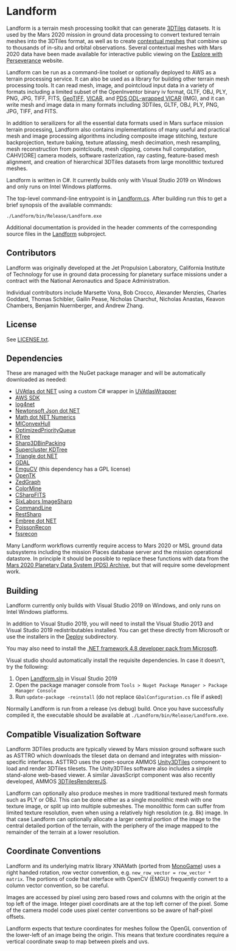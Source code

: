 <div style="width: 42em"> 

# Landform

Landform is a terrain mesh processing toolkit that can generate [3DTiles](https://www.ogc.org/standard/3dtiles/) datasets.  It is used by the Mars 2020 mission in ground data processing to convert textured terrain meshes into the 3DTiles format, as well as to create [contextual meshes](ContextualMesh.md) that combine up to thousands of in-situ and orbital observations.  Several contextual meshes with Mars 2020 data have been made available for interactive public viewing on the [Explore with Perseverance](https://mars.nasa.gov/mars2020/surface-experience/) website.

Landform can be run as a command-line toolset or optionally deployed to AWS as a terrain processing service.  It can also be used as a library for building other terrain mesh processing tools.  It can read mesh, image, and pointcloud input data in a variety of formats including a limited subset of the OpenInventor binary iv format, GLTF, OBJ, PLY, PNG, JPG, TIFF, FITS, [GeoTIFF](https://www.ogc.org/standard/geotiff/), [VICAR](https://www-mipl.jpl.nasa.gov/external/VICAR_file_fmt.pdf), and [PDS ODL-wrapped VICAR](https://pds.nasa.gov/tools/about/) (IMG), and it can write mesh and image data in many formats including 3DTiles, GLTF, OBJ, PLY, PNG, JPG, TIFF, and FITS.

In addition to serailizers for all the essential data formats used in Mars surface mission terrain processing, Landform also contains implementations of many useful and practical mesh and image processing algorithms including composite image stitching, texture backprojection, texture baking, texture atlassing, mesh decimation, mesh resampling, mesh reconstruction from pointclouds, mesh clipping, convex hull computation, CAHV[ORE] camera models, software rasterization, ray casting, feature-based mesh alignment, and creation of hierarchical 3DTiles datasets from large monolithic textured meshes.

Landform is written in C#.  It currently builds only with Visual Studio 2019 on Windows and only runs on Intel Windows platforms.

The top-level command-line entrypoint is in [Landform.cs](./Landform/Landform.cs).  After building run this to get a brief synopsis of the available commands:
```
./Landform/bin/Release/Landform.exe
```
Additional documentation is provided in the header comments of the corresponding source files in the [Landform](./Landform) subproject.

## Contributors

Landform was originally developed at the Jet Propulsion Laboratory, California Institute of Technology for use in ground data processing for planetary surface missions under a contract with the National Aeronautics and Space Administration.

Individual contributors include Marsette Vona, Bob Crocco, Alexander Menzies, Charles Goddard, Thomas Schibler, Gailin Pease, Nicholas Charchut, Nicholas Anastas, Keavon Chambers, Benjamin Nuernberger, and Andrew Zhang.

## License

See [LICENSE.txt](LICENSE.txt).

## Dependencies

These are managed with the NuGet package manager and will be automatically downloaded as needed:
* [UVAtlas dot NET](https://github.com/Microsoft/UVAtlas) using a custom C# wrapper in [UVAtlasWrapper](./UVAtlasWrapper)
* [AWS SDK](https://aws.amazon.com/sdk-for-net)
* [log4net](https://logging.apache.org/log4net)
* [Newtonsoft Json dot NET](https://www.newtonsoft.com/json)
* [Math dot NET Numerics](https://numerics.mathdotnet.com)
* [MIConvexHull](https://designengrlab.github.io/MIConvexHull)
* [OptimizedPriorityQueue](https://github.com/BlueRaja/High-Speed-Priority-Queue-for-C-Sharp)
* [RTree](https://github.com/drorgl/cspatialindexrt)
* [Sharp3DBinPacking](https://github.com/303248153/Sharp3DBinPacking)
* [Supercluster KDTree](https://github.com/ericreg/Supercluster.KDTree)
* [Triangle dot NET](https://github.com/wo80/Triangle.NET)
* [GDAL](https://gdal.org)
* [EmguCV](https://www.emgu.com/wiki/index.php/Emgu_CV) (this dependency has a GPL license)
* [OpenTK](https://opentk.net)
* [ZedGraph](https://github.com/ZedGraph/ZedGraph)
* [ColorMine](https://github.com/colormine/colormine)
* [CSharpFITS](https://github.com/rwg0/csharpfits)
* [SixLabors ImageSharp](https://github.com/SixLabors/ImageSharp)
* [CommandLine](https://github.com/commandlineparser/commandline)
* [RestSharp](https://restsharp.dev)
* [Embree dot NET](https://github.com/TomCrypto/Embree.NET)
* [PoissonRecon](https://github.com/mkazhdan/PoissonRecon)
* [fssrecon](https://github.com/pmoulon/fssr)

Many Landform workflows currently require access to Mars 2020 or MSL ground data subsystems including the mission Places database server and the mission operational datastore.  In principle it should be possible to replace these functions with data from the [Mars 2020 Planetary Data System (PDS) Archive](https://pds-geosciences.wustl.edu/missions/mars2020/), but that will require some development work.

## Building

Landform currently only builds with Visual Studio 2019 on Windows, and only runs on Intel Windows platforms.

In addition to Visual Studio 2019, you will need to install the Visual Studio 2013 and Visual Studio 2019 redistributables installed.  You can get these directly from Microsoft or use the installers in the [Deploy](./Deploy) subdirectory.

You may also need to install the [.NET framework 4.8 developer pack from Microsoft](https://dotnet.microsoft.com/en-us/download/dotnet-framework/net48).

Visual studio should automatically install the requisite dependencies.  In case it doesn't, try the following:
1. Open [Landform.sln](./Landform.sln) in Visual Studio 2019
1. Open the package manager console from `Tools > Nuget Package Manager > Package Manager Console`
1. Run `update-package -reinstall`  (do not replace `GDalConfiguration.cs` file if asked)

Normally Landform is run from a release (vs debug) build.  Once you have successfully compiled it, the executable should be available at `./Landform/bin/Release/Landform.exe`.

## Compatible Visualization Software

Landform 3DTiles products are typically viewed by Mars mission ground software such as ASTTRO which downloads the tileset data on demand and integrates with mission-specific interfaces.  ASTTRO uses the open-source AMMOS [Unity3DTiles](https://github.com/NASA-AMMOS/Unity3DTiles) component to load and render 3DTiles tilesets.  The Unity3DTiles software also includes a simple stand-alone web-based viewer.  A similar JavasScript component was also recently developed, AMMOS [3DTilesRendererJS](https://github.com/NASA-AMMOS/3DTilesRendererJS).

Landform can optionally also produce meshes in more traditional textured mesh formats such as PLY or OBJ.  This can be done either as a single monolithic mesh with one texture image, or split up into multiple submeshes.  The monolithic form can suffer from limited texture resolution, even when using a relatively high resolution (e.g. 8k) image.  In that case Landform can optionally allocate a larger central portion of the image to the central detailed portion of the terrain, with the periphery of the image mapped to the remainder of the terrain at a lower resolution.

## Coordinate Conventions

Landform and its underlying matrix library XNAMath (ported from [MonoGame](https://monogame.net)) uses a right handed rotation, row vector convention, e.g. `new_row_vector = row_vector * matrix`. The portions of code that interface with OpenCV (EMGU) frequently convert to a column vector convention, so be careful.

Images are accessed by pixel using zero based rows and columns with the origin at the top left of the image. Integer pixel coordinats are at the top left corner of the pixel.  Some of the camera model code uses pixel center conventions so be aware of half-pixel offsets.

Landform expects that texture coordinates for meshes follow the OpenGL convention of the lower-left of an image being the origin. This means that texture coordinates require a vertical coordinate swap to map between pixels and uvs.
